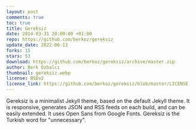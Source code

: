 ```yaml
---
layout: post
comments: true
toc: true
title: Gereksiz
date: 2014-03-31 20:00:00 +01:00
repo: https://github.com/berkoz/gereksiz
update_date: 2022-06-13
forks: 15
stars: 53
download: https://github.com/berkoz/gereksiz/archive/master.zip 
author: Berk Özbalcı
thumbnail: gereksiz.webp
license: BSDv2
license_link: https://github.com/berkoz/gereksiz/blob/master/LICENSE
---
```


Gereksiz is a minimalist Jekyll theme, based on the default Jekyll theme.
It is responsive, generates JSON and RSS feeds on each build, and can be easily extended. It uses Open Sans from Google Fonts.
Gereksiz is the Turkish word for "unnecessary".
